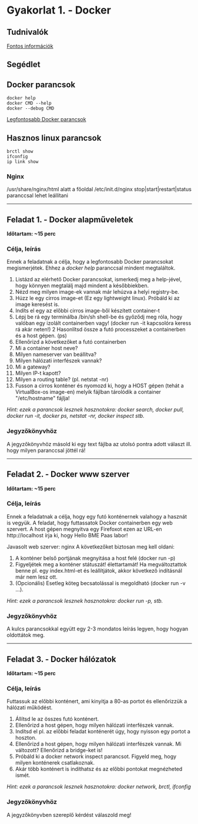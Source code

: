 # Gyakorlat 1. - Docker

## Tudnivalók
[Fontos információk](Tudnivalok.md)
## Segédlet
## Docker parancsok
```shell
docker help
docker CMD --help
docker --debug CMD
```
[Legfontosabb Docker parancsok](https://www.cheatography.com/tobix10/cheat-sheets/docker-commands/)

## Hasznos linux parancsok
```shell
brctl show
ifconfig
ip link show
```


### Nginx
/usr/share/nginx/html alatt a főoldal
/etc/init.d/nginx stop|start|restart|status paranccsal lehet leállítani

---

## Feladat 1. - Docker alapműveletek 
**Időtartam: ~15 perc**

### Célja, leírás
Ennek a feladatnak a célja, hogy a legfontosabb Docker parancsokat megismerjétek. Ehhez a _docker help_ paranccsal mindent megtaláltok.

1. Listázd az elérhető Docker parancsokat, ismerkedj meg a help-jével, hogy könnyen megtalálj majd mindent a későbbiekben.
2. Nézd meg milyen image-ek vannak már lehúzva a helyi registry-be.
3. Húzz le egy cirros image-et (Ez egy lightweight linux). Próbáld ki az image keresést is.
4. Indíts el egy az előbbi cirros image-ből készített container-t
  1. Lépj be rá egy terminálba /bin/sh shell-be és győződj meg róla, hogy valóban egy izolált containerben vagy! (docker run -it kapcsolóra keress rá akár neten!)
  2 Hasonlítsd össze a futó processzeket a containerben és a host gépen. (ps)
5. Ellenőrizd a következőket a futó containerben
  1. Mi a container host neve?
  2. Milyen nameserver van beállítva?
  3. Milyen hálózati interfészek vannak? 
  4. Mi a gateway? 
  5. Milyen IP-t kapott?   
  6. Milyen a routing table? (pl. netstat -nr)
6. Fusson a cirros konténer és nyomozd ki, hogy a HOST gépen (tehát a VirtualBox-os image-en) melyik fájlban tárolódik a container "/etc/hostname" fájlja!

_Hint: ezek a parancsok lesznek hasznotokra: docker search, docker pull, docker run -it, docker ps, netstat -nr, docker inspect stb._
### Jegyzőkönyvhöz
A jegyzőkönyvhöz másold ki egy text fájlba az utolsó pontra adott választ ill. hogy milyen paranccsal jöttél rá!

---

## Feladat 2. - Docker www szerver
**Időtartam: ~15 perc**

### Célja, leírás
Ennek a feladatnak a célja, hogy egy futó konténernek valahogy a hasznát is vegyük. 
A feladat, hogy futtassatok Docker containerben egy web szervert. A host gépen megnyitva egy Firefoxot ezen az URL-en http://localhost írja ki, hogy Hello BME Paas labor!

Javasolt web szerver: nginx
A következőket biztosan meg kell oldani:

1. A konténer belső portjának megnyitása a host felé (docker run -p)
2. Figyeljétek meg a konténer státuszát! élettartamát! Ha megváltoztattok benne pl. egy index.html-et és leállítjátok, akkor következő indításnál már nem lesz ott.
3. (Opcionális) Esetleg köteg becsatolással is megoldható (docker run -v ...).

_Hint: ezek a parancsok lesznek hasznotokra: docker run -p, stb._
### Jegyzőkönyvhöz
A kulcs parancsokkal együtt egy 2-3 mondatos leírás legyen, hogy hogyan oldottátok meg.

---

## Feladat 3. - Docker hálózatok
**Időtartam: ~15 perc**

### Célja, leírás
Futtassuk az előbbi konténert, ami kinyitja a 80-as portot és ellenőrizzük a hálózati működést.

1. Állítsd le az összes futó konténert.
2. Ellenőrizd a host gépen, hogy milyen hálózati interfészek vannak.
3. Indítsd el pl. az előbbi feladat konténerét úgy, hogy nyisson egy portot a hoszton.
4. Ellenőrizd a host gépen, hogy milyen hálózati interfészek vannak. Mi változott? Ellenőrizd a bridge-ket is!
5. Próbáld ki a docker network inspect parancsot. Figyeld meg, hogy milyen konténerek csatlakoznak.
6. Akár több konténert is indíthatsz és az előbbi pontokat megnézheted ismét.

_Hint: ezek a parancsok lesznek hasznotokra: docker network, brctl, ifconfig_
### Jegyzőkönyvhöz
A jegyzőkönyvben szereplő kérdést válaszold meg!
